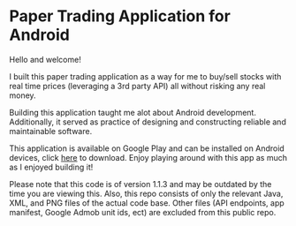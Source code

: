 # Paper Trading Application for Android 

Hello and welcome! 

I built this paper trading application as a way for me to buy/sell stocks with real time prices (leveraging a 3rd party API) all without risking any real money.

Building this application taught me alot about Android development. Additionally, it served as practice of designing and constructing reliable and maintainable software. 

This application is available on Google Play and can be installed on Android devices, click [here](https://play.google.com/store/apps/details?id=com.pocketprofit) to download. Enjoy playing around with this app as much as I enjoyed building it! 

Please note that this code is of version 1.1.3 and may be outdated by the time you are viewing this. Also, this repo consists of only the relevant Java, XML, and PNG files of the actual code base. Other files (API endpoints, app manifest, Google Admob unit ids, ect) are excluded from this public repo. 
